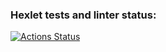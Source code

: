 ### Hexlet tests and linter status:
[![Actions Status](https://github.com/sshvasi/fullstack-javascript-project-lvl2/workflows/hexlet-check/badge.svg)](https://github.com/sshvasi/fullstack-javascript-project-lvl2/actions)